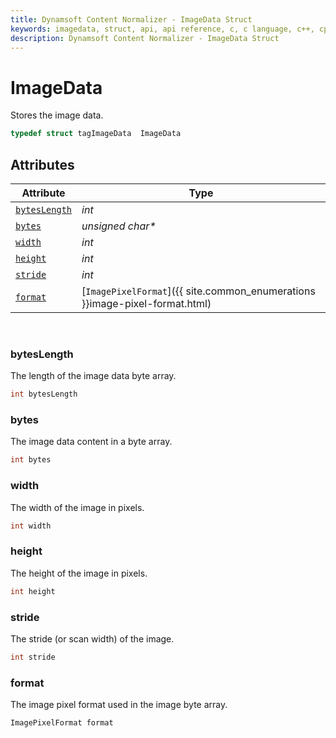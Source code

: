 ```yaml
---
title: Dynamsoft Content Normalizer - ImageData Struct
keywords: imagedata, struct, api, api reference, c, c language, c++, cplusplus, dcn, documentation
description: Dynamsoft Content Normalizer - ImageData Struct
---
```



# ImageData
Stores the image data.

```cpp
typedef struct tagImageData  ImageData
```  

## Attributes
  
| Attribute | Type |
|---------- | ---- |
| [`bytesLength`](#byteslength) | *int* |
| [`bytes`](#bytes) | *unsigned char\** |
| [`width`](#width) | *int* |
| [`height`](#height) | *int* |
| [`stride`](#stride) | *int* |
| [`format`](#format) | [`ImagePixelFormat`]({{ site.common_enumerations }}image-pixel-format.html) |


&nbsp;

### bytesLength
The length of the image data byte array.

```cpp
int bytesLength
```

### bytes
The image data content in a byte array.

```cpp
int bytes
```

### width
The width of the image in pixels.

```cpp
int width
```

### height
The height of the image in pixels.

```cpp
int height
```

### stride
The stride (or scan width) of the image.

```cpp
int stride
```

### format
The image pixel format used in the image byte array.

```cpp
ImagePixelFormat format
```



